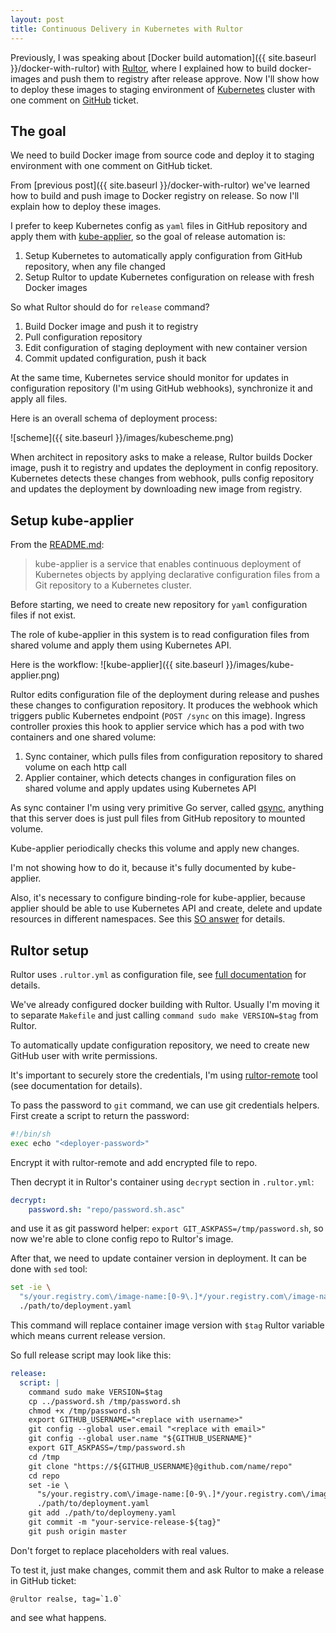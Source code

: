 ```yaml
---
layout: post
title: Continuous Delivery in Kubernetes with Rultor
---
```


Previously, I was speaking about
[Docker build automation]({{ site.baseurl }}/docker-with-rultor)
with [Rultor](http://www.rultor.com/), where I explained how to
build docker-images and push them to registry after release approve.
Now I'll show how to deploy these images to staging environment of
[Kubernetes](https://kubernetes.io/) cluster with one comment
on [GitHub](https://github.com/) ticket.

## The goal

We need to build Docker image from source code and deploy it to staging
environment with one comment on GitHub ticket.

From [previous post]({{ site.baseurl }}/docker-with-rultor) we've learned
how to build and push image to Docker registry on release. So now I'll explain
how to deploy these images.

I prefer to keep Kubernetes config as `yaml` files in GitHub repository
and apply them with [kube-applier](https://github.com/box/kube-applier),
so the goal of release automation is:
 1. Setup Kubernetes to automatically apply configuration from GitHub
repository, when any file changed
 2. Setup Rultor to update Kubernetes configuration on release with fresh
Docker images

So what Rultor should do for `release` command?
 1. Build Docker image and push it to registry
 2. Pull configuration repository
 3. Edit configuration of staging deployment with new container version
 4. Commit updated configuration, push it back

At the same time, Kubernetes service should monitor for updates in
configuration repository (I'm using GitHub webhooks), synchronize it
and apply all files.

Here is an overall schema of deployment process:

![scheme]({{ site.baseurl }}/images/kubescheme.png)

When architect in repository asks to make a release,
Rultor builds Docker image, push it to registry and updates
the deployment in config repository.
Kubernetes detects these changes from webhook, pulls config repository
and updates the deployment by downloading new image from registry.

## Setup kube-applier

From the [README.md](https://github.com/box/kube-applier):

> kube-applier is a service that enables continuous deployment of Kubernetes
> objects by applying declarative configuration files from a Git repository to a Kubernetes cluster.

Before starting, we need to create new repository for `yaml` configuration files if not exist.

The role of kube-applier in this system is to read configuration files from
shared volume and apply them using Kubernetes API.

Here is the workflow:
![kube-applier]({{ site.baseurl }}/images/kube-applier.png)

Rultor edits configuration file of the deployment during release
and pushes these changes to configuration repository.
It produces the webhook which triggers public Kubernetes endpoint
(`POST /sync` on this image). Ingress controller proxies this hook
to applier service which has a pod with two containers and one shared volume:
 1. Sync container, which pulls files from configuration repository to
shared volume on each http call
 2. Applier container, which detects changes in configuration files
on shared volume and apply updates using Kubernetes API

As sync container I'm using very primitive Go server, called
[gsync](https://github.com/g4s8/gsync), anything that this server does
is just pull files from GitHub repository to mounted volume.

Kube-applier periodically checks this volume and apply new changes.

I'm not showing how to do it, because it's fully documented by kube-applier.

Also, it's necessary to configure binding-role for kube-applier,
because applier should be able to use Kubernetes API and
create, delete and update resources in different namespaces.
See this [SO answer](https://stackoverflow.com/a/50921129/1723695)
for details.

## Rultor setup

Rultor uses `.rultor.yml` as configuration file, see
[full documentation](http://doc.rultor.com/reference.html) for details.

We've already configured docker building with Rultor.
Usually I'm moving it to separate `Makefile` and just calling
`command sudo make VERSION=$tag` from Rultor.

To automatically update configuration repository, we need to create new GitHub
user with write permissions.

It's important to securely store the credentials, I'm using 
[rultor-remote](https://github.com/yegor256/rultor-remote) tool
(see documentation for details).

To pass the password to `git` command, we can use
git credentials helpers. First create a script to
return the password:
```sh
#!/bin/sh
exec echo "<deployer-password>"
```
Encrypt it with rultor-remote and add encrypted file to repo.

Then decrypt it in Rultor's container using `decrypt` section in `.rultor.yml`:
```yml
decrypt:
    password.sh: "repo/password.sh.asc"
```
and use it as git password helper: `export GIT_ASKPASS=/tmp/password.sh`,
so now we're able to clone config repo to Rultor's image.

After that, we need to update container version in deployment. It can be done with `sed`
tool:
```sh
set -ie \
  "s/your.registry.com\/image-name:[0-9\.]*/your.registry.com\/image-name:${tag}/g" \
  ./path/to/deployment.yaml
```
This command will replace container image version with `$tag` Rultor variable which means
current release version.

So full release script may look like this:
```yaml
release:
  script: |
    command sudo make VERSION=$tag
    cp ../password.sh /tmp/password.sh
    chmod +x /tmp/password.sh
    export GITHUB_USERNAME="<replace with username>"
    git config --global user.email "<replace with email>"
    git config --global user.name "${GITHUB_USERNAME}"
    export GIT_ASKPASS=/tmp/password.sh
    cd /tmp
    git clone "https://${GITHUB_USERNAME}@github.com/name/repo"
    cd repo
    set -ie \
      "s/your.registry.com\/image-name:[0-9\.]*/your.registry.com\/image-name:${tag}/g" \
      ./path/to/deployment.yaml
    git add ./path/to/deploymeny.yaml
    git commit -m "your-service-release-${tag}"
    git push origin master
```

Don't forget to replace placeholders with real values.

To test it, just make changes, commit them and ask Rultor to make a release
in GitHub ticket:
```
@rultor realse, tag=`1.0`
```
and see what happens.
